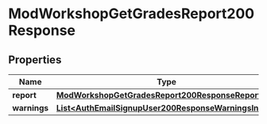 

# ModWorkshopGetGradesReport200Response


## Properties

| Name | Type | Description | Notes |
|------------ | ------------- | ------------- | -------------|
|**report** | [**ModWorkshopGetGradesReport200ResponseReport**](ModWorkshopGetGradesReport200ResponseReport.md) |  |  |
|**warnings** | [**List&lt;AuthEmailSignupUser200ResponseWarningsInner&gt;**](AuthEmailSignupUser200ResponseWarningsInner.md) |  |  [optional] |



